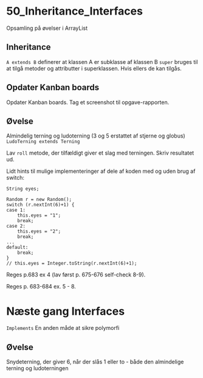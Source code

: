 # 50_Inheritance_Interfaces
Opsamling på øvelser i ArrayList

## Inheritance
`A extends B` definerer at klassen A er subklasse af klassen B
`super` bruges til at tilgå metoder og attributter i superklassen. Hvis ellers de kan tilgås.

## Opdater Kanban boards
Opdater Kanban boards. Tag et screenshot til opgave-rapporten.

## Øvelse
Almindelig terning og ludoterning (3 og 5 erstattet af stjerne og globus)
`LudoTerning extends Terning`


Lav `roll` metode, der tilfældigt giver et slag med terningen. Skriv resultatet ud.

Lidt hints til mulige implementeringer af dele af koden med og uden brug af switch:
```
String eyes;

Random r = new Random();
switch (r.nextInt(6)+1) {
case 1:
    this.eyes = "1";
    break;
case 2:
    this.eyes = "2";
    break;
...
default:
    break;
}
// this.eyes = Integer.toString(r.nextInt(6)+1);
```

Reges p.683 ex 4 (lav først p. 675-676 self-check 8-9).

Reges p. 683-684 ex. 5 - 8.

# Næste gang Interfaces
`Implements`
En anden måde at sikre polymorfi

## Øvelse
Snydeterning, der giver 6, når der slås 1 eller to - både den almindelige terning og ludoterningen
